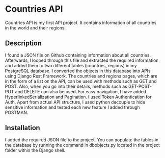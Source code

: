 # Countries API

Countries API is my first API project. It contains information of all countries in the world and their regions


## Description

I found a JSON file on Github containing information about all countries. Afterwards, I looped through this file and extracted the required information and added them to two different tables (countries, regions) in my PostgreSQL database. I converted the objects in this database into APIs using Django Rest Framework. The countries and regions pages, which are in the form of a list on the API, can be used with methods such as GET and POST. Also, when you go into their details, methods such as GET-POST-PUT and DELETE can also be used. For easy navigation, I have added HyperlinkedSerialization and Pagination. I used Token Authentication for Auth. Apart from actual API structure, I used python decouple to hide sensitive information and tested each new feature I added through POSTMAN.


## Installation
I added the required JSON file to the project.
 You can populate the tables in the database by running the command in dbobjects.py located in the project folder within the Django shell.